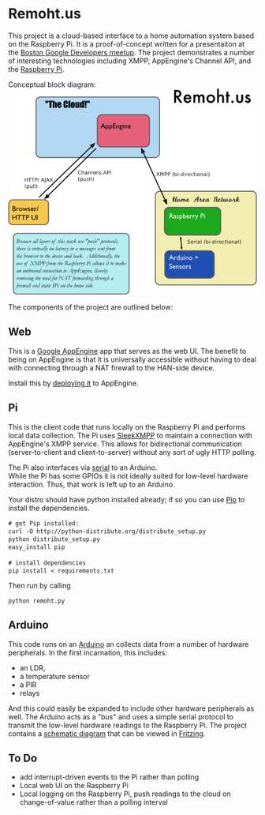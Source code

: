 # Remoht.us

This project is a cloud-based interface to a home automation system based on 
the Raspberry Pi.  It is a proof-of-concept written for a presentaiton at the 
[Boston Google Developers meetup](http://www.meetup.com/gdg-boston/).  The 
project demonstrates a number of interesting technologies including XMPP, 
AppEngine's Channel API, and the [Raspberry Pi](http://raspberrypi.org/).

Conceptual block diagram:
![Block diagram](block-diagram.png)

The components of the project are outlined below:


## Web

This is a [Google AppEngine](https://developers.google.com/appengine/) app that 
serves as the web UI.  The benefit to being on AppEngine is that it is 
universally accessible without having to deal with connecting through a NAT 
firewall to the HAN-side device.

Install this by [deploying it](https://developers.google.com/appengine/docs/python/gettingstartedpython27/uploading) to AppEngine.



## Pi

This is the client code that runs locally on the Raspberry Pi and performs local
data collection.  The Pi uses [SleekXMPP](http://sleekxmpp.org) to maintain a 
connection with AppEngine's XMPP service.  This allows for bidirectional communication
(server-to-client and client-to-server) without any sort of ugly HTTP polling.

The Pi also interfaces via [serial](http://pyserial.sourceforge.net/) to an Arduino.  
While the Pi has some GPIOs it is not ideally suited for low-level hardware 
interaction.  Thus, that work is left up to an Arduino.

Your distro should have python installed already; if so you can use [Pip]() to install
the dependencies.
 
    # get Pip installed:
    curl -O http://python-distribute.org/distribute_setup.py
    python distribute_setup.py
    easy_install pip

    # install dependencies
    pip install < requirements.txt

Then run by calling
    
    python remoht.py



## Arduino

This code runs on an [Arduino](http://arduino.cc) an collects data from a number of
hardware peripherals.  In the first incarnation, this includes:

* an LDR,
* a temperature sensor
* a PIR
* relays

And this could easily be expanded to include other hardware peripherals as well. The
Arduino acts as a "bus" and uses a simple serial protocol to transmit the low-level
hardware readings to the Raspberry Pi.  The project contains a 
[schematic diagram](arduino/remoht-arduino.fzz) that can be viewed in 
[Fritzing](http://fritzing.org).



## To Do

* add interrupt-driven events to the Pi rather than polling
* Local web UI on the Raspberry Pi
* Local logging on the Raspberry Pi, push readings to the cloud on change-of-value 
  rather than a polling interval
